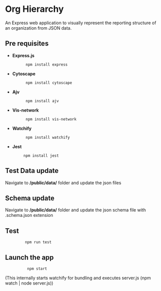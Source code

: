 # Org Hierarchy
An Express web application to visually represent the reporting structure of an organization from JSON data. 

## Pre requisites

- **Express.js**

            npm install express

- **Cytoscape**

            npm install cytoscape

- **Ajv**

            npm install ajv

- **Vis-network**

            npm install vis-network
            
- **Watchify**

            npm install watchify
 
 - **Jest**
        
            npm install jest
            
## Test Data update
Navigate to **/public/data/** folder and update the json files

## Schema update
Navigate to **/public/data/** folder and update the json schema file with .schema.json extension

## Test

             npm run test

## Launch the app

              npm start

(This internally starts watchify for bundling and executes server.js (npm watch | node server.js))



